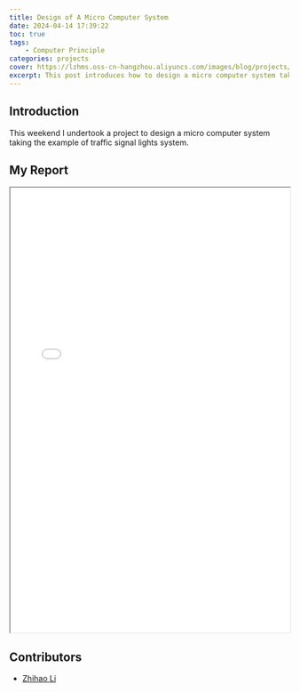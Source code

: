 ```yaml
---
title: Design of A Micro Computer System
date: 2024-04-14 17:39:22
toc: true
tags:
    - Computer Principle
categories: projects
cover: https://lzhms.oss-cn-hangzhou.aliyuncs.com/images/blog/projects/20240921194135.png
excerpt: This post introduces how to design a micro computer system taking the example of traffic signal lights system.
---
```

## Introduction

This weekend I undertook a project to design a micro computer system taking the example of traffic signal lights system.

## My Report

<iframe src="/pdfjs/web/viewer.html?file=/pdf/projects/微机原理与系统课程设计讲义.pdf" style='width:100%;height:800px'></iframe>

## Contributors

+ [Zhihao Li](https://lzhms.github.io/)
